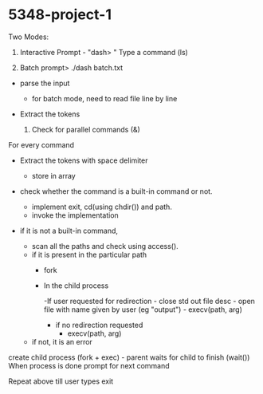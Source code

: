 # 5348-project-1
Two Modes:
1. Interactive
Prompt - "dash> "
Type a command (ls)


2. Batch
prompt> ./dash batch.txt


- parse the input
	- for batch mode, need to read file line by line

- Extract the tokens
	1. Check for parallel commands (&)
	

For every command	
- Extract the tokens with space delimiter
	- store in array
- check whether the command is a built-in command or not.
	- implement exit, cd(using chdir()) and path.
	- invoke the implementation

- if it is not a built-in command, 	
	- scan all the paths and check using access().
	- if it is present in the particular path
		- fork
		- In the child process
			
			-If user requested for redirection
				- close std out file desc
				- open file with name given by user (eg "output")
				- execv(path, arg)
			- if no redirection requested
				- execv(path, arg)
	- if not, it is an error

create child process (fork + exec)
    - parent waits for child to finish (wait())
When process is done prompt for next command

Repeat above till user types exit




